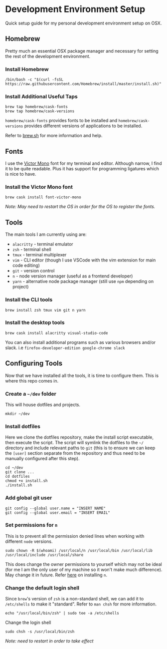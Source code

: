 # Development Environment Setup

Quick setup guide for my personal development environment setup on OSX.

## Homebrew
Pretty much an essential OSX package manager and necessary for setting the rest of the development environment.
### Install Homebrew
```shell
/bin/bash -c "$(curl -fsSL https://raw.githubusercontent.com/Homebrew/install/master/install.sh)"
```

### Install Additional Useful Taps
```shell
brew tap homebrew/cask-fonts
brew tap homebrew/cask-versions
```
`homebrew/cask-fonts` provides fonts to be installed and `homebrew/cask-versions` provides different versions of applications to be installed.

Refer to [brew.sh](brew.sh) for more information and help.

## Fonts
I use the [Victor Mono](https://rubjo.github.io/victor-mono/) font for my terminal and editor. Although narrow, I find it to be quite readable. Plus it has support for programming ligatures which is nice to have.

### Install the Victor Mono font
```shell
brew cask install font-victor-mono
```
_Note: May need to restart the OS in order for the OS to register the fonts._

## Tools 
The main tools I am currently using are:
* `alacritty` - terminal emulator
* `zsh` - terminal shell
* `tmux` - terminal multiplexer
* `vim` - CLI editor (though I use VSCode with the vim extension for main code editing)
* `git` - version control
* `n` - node version manager (useful as a frontend developer)
* `yarn` - alternative node package manager (still use `npm` depending on project)

### Install the CLI tools
```shell
brew install zsh tmux vim git n yarn
```
### Install the desktop tools
```shell
brew cask install alacritty visual-studio-code
```
You can also install additional programs such as various browsers and/or slack.
i.e `firefox-developer-edition google-chrome slack`

## Configuring Tools
Now that we have installed all the tools, it is time to configure them. This is where this repo comes in.

### Create a `~/dev` folder
This will house dotfiles and projects.
```shell
mkdir ~/dev
```

### Install dotfiles
Here we clone the dotfiles repository, make the install script executable, then execute the script. The script will symlink the dotfiles to the `~/` directory and include relevant paths to `git` (this is to ensure we can keep the `[user]` section separate from the repository and thus need to be manually configured after this step). 
```shell
cd ~/dev
git clone ...
cd dotfiles
chmod +x install.sh
./install.sh
```

### Add global git user
```shell
git config --global user.name = "INSERT NAME"
git config --global user.email = "INSERT EMAIL"
```

### Set permissions for `n`
This is to prevent all the permission denied lines when working with different `node` versions.
```shell
sudo chown -R $(whoami) /usr/local/n /usr/local/bin /usr/local/lib /usr/local/include /usr/local/share
```

This does change the owner permissions to yourself which may not be ideal (for me I am the only user of my machine so it won't make much difference). May change it in future. Refer [here](https://github.com/tj/n#installation) on installing `n`.

### Change the default login shell
Since `brew`'s version of `zsh` is a non-standard shell, we can add it to `/etc/shells` to make it "standard". Refer to `man chsh` for more information.
```shell
echo "/usr/local/bin/zsh" | sudo tee -a /etc/shells
```
Change the login shell
```shell
sudo chsh -s /usr/local/bin/zsh
```
_Note: need to restart in order to take effect_
